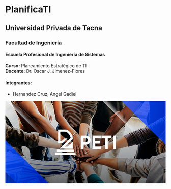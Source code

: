 # PlanificaTI

## Universidad Privada de Tacna
### Facultad de Ingeniería
#### Escuela Profesional de Ingeniería de Sistemas

**Curso:** Planeamiento Estratégico de TI  
**Docente:** Dr. Oscar J. Jimenez-Flores

#### Integrantes:
- Hernandez Cruz, Angel Gadiel

![Proyecto PlanificaTI](./descarga.png)

